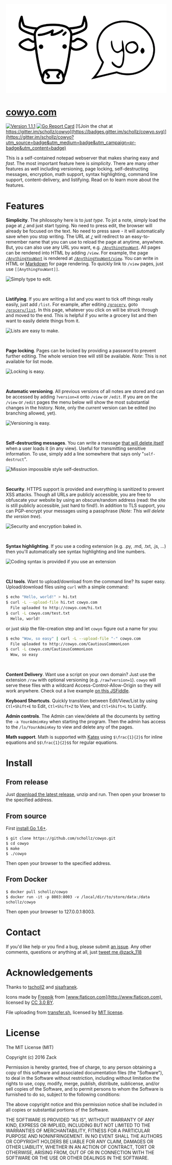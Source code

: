 ![Logo](/static/img/cowyo.png)

# [cowyo.com](http://cowyo.com/)

[![Version 1.1.1](https://img.shields.io/badge/version-1.1.1-brightgreen.svg)]() [![Go Report Card](https://goreportcard.com/badge/github.com/schollz/cowyo)](https://goreportcard.com/report/github.com/schollz/cowyo) [![Join the chat at https://gitter.im/schollz/cowyo](https://badges.gitter.im/schollz/cowyo.svg)](https://gitter.im/schollz/cowyo?utm_source=badge&utm_medium=badge&utm_campaign=pr-badge&utm_content=badge)

This is a self-contained notepad webserver that makes sharing easy and _fast_. The most important feature here is _simplicity_. There are many other features as well including versioning, page locking, self-destructing messages, encryption, math support, syntax highlighting, command line support, content-delivery, and listifying. Read on to learn more about the features.

# Features

**Simplicity**. The philosophy here is to _just type_. To jot a note, simply load the page at [`/`](http://cowyo.com/) and just start typing. No need to press edit, the browser will already be focused on the text. No need to press save - it will automatically save when you stop writing. The URL at [`/`](http://cowyo.com/) will redirect to an easy-to-remember name that you can use to reload the page at anytime, anywhere. But, you can also use any URL you want, e.g. [`/AnythingYouWant`](http://cowyo.com/AnythingYouWant). All pages can be rendered into HTML by adding `/view`. For example, the page [`/AnythingYouWant`](http://cowyo.com/AnythingYouWant) is rendered at [`/AnythingYouWant/view`](http://cowyo.com/AnythingYouWant/view). You can write in HTML or [Markdown](https://daringfireball.net/projects/markdown/) for page rendering. To quickly link to `/view` pages, just use `[[AnythingYouWant]]`.

![Simply type to edit.](https://raw.githubusercontent.com/schollz/cowyo/master/static/img/help1.gif)

<br>

**Listifying**. If you are writing a list and you want to tick off things really easily, just add `/list`. For example, after editing [`/grocery`](http://cowyo.com/grocery), goto [`/grocery/list`](http://cowyo.com/grocery/list). In this page, whatever you click on will be struck through and moved to the end. This is helpful if you write a grocery list and then want to easily delete things from it.

![Lists are easy to make.](https://raw.githubusercontent.com/schollz/cowyo/master/static/img/help2.gif)

<br>

**Page locking**. Pages can be locked by providing a password to prevent further editing. The whole version tree will still be available. _Note_: This is not available for list mode.

![Locking is easy.](https://raw.githubusercontent.com/schollz/cowyo/master/static/img/help3.gif)

<br>

**Automatic versioning**. All previous versions of all notes are stored and can be accessed by adding `?version=X` onto `/view` or `/edit`. If you are on the `/view` or `/edit` pages the menu below will show the most substantial changes in the history. Note, only the _current_ version can be edited (no branching allowed, yet).

![Versioning is easy.](https://raw.githubusercontent.com/schollz/cowyo/master/static/img/help4.gif)

<br>

**Self-destructing messages**. You can write a message [that will delete itself](https://github.com/schollz/cowyo/blob/master/routes.go#L550-L553) when a user loads it (in any view). Useful for transmitting sensitive information. To use, simply add a line somewhere that says only "`self-destruct`".

![Mission impossible style self-destruction.](https://raw.githubusercontent.com/schollz/cowyo/master/static/img/help5.gif)

<br>

**Security**. HTTPS support is provided and everything is sanitized to prevent XSS attacks. Though all URLs are publicly accessible, you are free to obfuscate your website by using an obscure/random address (read: the site is still publicly accessible, just hard to find!). In addition to TLS support, you can PGP-encrypt your messages using a passphrase (_Note: This will delete the version tree_).

![Security and encryption baked in.](https://raw.githubusercontent.com/schollz/cowyo/master/static/img/help6.gif)

<br>

**Syntax highlighting**. If you use a coding extension (e.g. .py, .md, .txt, .js, ...) then you'll automatically see syntax highlighting and line numbers.

![Coding syntax is provided if you use an extension](https://raw.githubusercontent.com/schollz/cowyo/master/static/img/help7.gif)

<br>

**CLI tools**. Want to upload/download from the command line? Its super easy. Upload/download files using `curl` with a simple command:

```bash
$ echo "Hello, world!" > hi.txt
$ curl -L --upload-file hi.txt cowyo.com
  File uploaded to http://cowyo.com/hi.txt
$ curl -L cowyo.com/test.txt
  Hello, world!
```

or just skip the file-creation step and let `cowyo` figure out a name for you:

```bash
$ echo "Wow, so easy" | curl -L --upload-file "-" cowyo.com
  File uploaded to http://cowyo.com/CautiousCommonLoon
$ curl -L cowyo.com/CautiousCommonLoon
  Wow, so easy
```

<br>

**Content Delivery**. Want use a script on your own domain? Just use the extension `/raw` with optional versioning (e.g. `/raw?version=1`). `cowyo` will serve these files with a wildcard Access-Control-Allow-Origin so they will work anywhere. Check out a live example [on this JSFiddle](https://jsfiddle.net/9mm3afao/).

**Keyboard Shortcuts**. Quickly transition between Edit/View/List by using `Ctl+Shift+E` to Edit, `Ctl+Shift+Z` to View, and `Ctl+Shift+L` to Listify.

**Admin controls**. The Admin can view/delete all the documents by setting the `-a YourAdminKey` when starting the program. Then the admin has access to the `/ls/YourAdminKey` to view and delete any of the pages.

**Math support**. Math is supported with [Katex](https://github.com/Khan/KaTeX) using `$\frac{1}{2}$` for inline equations and `$$\frac{1}{2}$$` for regular equations.

# Install

## From release

Just [download the latest release](https://github.com/schollz/cowyo/releases/tag/1.1.0), unzip and run. Then open your browser to the specified address.

## From source

First [install Go 1.6+](https://golang.org/doc/install).

```
$ git clone https://github.com/schollz/cowyo.git
$ cd cowyo
$ make
$ ./cowyo
```

Then open your browser to the specified address.


## From Docker

```
$ docker pull schollz/cowyo
$ docker run -it -p 8003:8003 -v /local/dir/to/store/data:/data schollz/cowyo
```

Then open your browser to 127.0.0.1:8003.


# Contact

If you'd like help or you find a bug, please submit [an issue](https://github.com/schollz/cowyo/issues). Any other comments, questions or anything at all, just [tweet me @zack_118](https://twitter.com/intent/tweet?screen_name=zack_118)

# Acknowledgements

Thanks to [tscholl2](https://github.com/tscholl2) and [sjsafranek](https://github.com/sjsafranek).

Icons made by [Freepik](http://www.freepik.com) from [www.flaticon.com](http://www.flaticon.com), licensed by [CC 3.0 BY](http://creativecommons.org/licenses/by/3.0/ "Creative Commons BY 3.0").

File uploading from [transfer.sh](https://github.com/dutchcoders/transfer.sh/blob/98399c91dd86682077cf9542badbf1658fd9a8c1/transfersh-server/handlers.go#L293-L369), licensed by [MIT license](https://github.com/dutchcoders/transfer.sh/blob/40c9bf7675fb84e78d9a011052b9d0900ec7dde1/LICENSE).

# License

The MIT License (MIT)

Copyright (c) 2016 Zack

Permission is hereby granted, free of charge, to any person obtaining a copy of this software and associated documentation files (the "Software"), to deal in the Software without restriction, including without limitation the rights to use, copy, modify, merge, publish, distribute, sublicense, and/or sell copies of the Software, and to permit persons to whom the Software is furnished to do so, subject to the following conditions:

The above copyright notice and this permission notice shall be included in all copies or substantial portions of the Software.

THE SOFTWARE IS PROVIDED "AS IS", WITHOUT WARRANTY OF ANY KIND, EXPRESS OR IMPLIED, INCLUDING BUT NOT LIMITED TO THE WARRANTIES OF MERCHANTABILITY, FITNESS FOR A PARTICULAR PURPOSE AND NONINFRINGEMENT. IN NO EVENT SHALL THE AUTHORS OR COPYRIGHT HOLDERS BE LIABLE FOR ANY CLAIM, DAMAGES OR OTHER LIABILITY, WHETHER IN AN ACTION OF CONTRACT, TORT OR OTHERWISE, ARISING FROM, OUT OF OR IN CONNECTION WITH THE SOFTWARE OR THE USE OR OTHER DEALINGS IN THE SOFTWARE.
